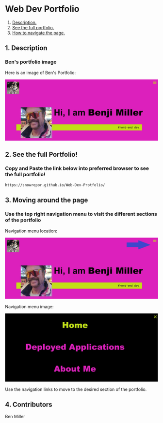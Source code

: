 # Web Dev Portfolio
1. [ Description. ](#desc)
2. [ See the full portfolio. ](#web-address)
3. [ How to navigate the page. ](#usage)


<a name="desc"></a>
## 1. Description


### Ben's portfolio image


Here is an image of Ben's Portfolio:

![Top-Page-Area](./assets/img/screen4.JPG?raw=true "Top-Page-Area")


<a name="web-address"></a>
## 2. See the full Portfolio!

### Copy and Paste the link below into preferred browser to see the full portfolio! 

```html
https://snowrepor.github.io/Web-Dev-Protfolio/
```
<a name="usage"></a>
## 3. Moving around the page


### Use the top right navigation menu to visit the different sections of the portfolio

Navigation menu location:

![nav-menu](./assets/img/screen6.jpg?raw=true "Navigational Menu")

Navigation menu image:

![nav-menu](./assets/img/screen5.JPG?raw=true "Navigational Menu")

Use the navigation links to move to the desired section of the portfolio.

<a name="Built By"></a>
## 4. Contributors 
Ben Miller